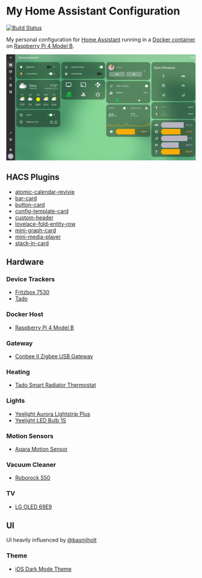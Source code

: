 # My Home Assistant Configuration

[![Build Status](https://travis-ci.org/pkissling/home-assistant.svg?branch=master)](https://travis-ci.org/pkissling/home-assistant)

My personal configuration for [Home Assistant](https://www.home-assistant.io) running in a [Docker container](https://www.home-assistant.io/docs/installation/docker/) on [Raspberry Pi 4 Model B](https://www.raspberrypi.org/products/raspberry-pi-4-model-b/).

![Dashboard](/.screenshots/dashboard.png)

## HACS Plugins
* [atomic-calendar-revivie](https://github.com/marksie1988/atomic-calendar-revive)
* [bar-card](https://github.com/custom-cards/bar-card)
* [button-card](https://github.com/custom-cards/button-card)
* [config-template-card](https://github.com/iantrich/config-template-card)
* [custom-header](https://github.com/maykar/custom-header)
* [lovelace-fold-entity-row](https://github.com/thomasloven/lovelace-fold-entity-row)
* [mini-graph-card](https://github.com/kalkih/mini-graph-card)
* [mini-media-player](https://github.com/kalkih/mini-media-player)
* [stack-in-card](https://github.com/custom-cards/stack-in-card)

## Hardware

### Device Trackers
* [Fritzbox 7530](https://en.avm.de/products/fritzbox/fritzbox-7530/)
* [Tado](https://www.tado.com/de-en/products/smart-radiator-starter-kit)

### Docker Host
* [Raspberry Pi 4 Model B](https://www.raspberrypi.org/products/raspberry-pi-4-model-b/)

### Gateway
* [Conbee II Zigbee USB Gateway](https://phoscon.de/en/conbee2)

### Heating
* [Tado Smart Radiator Thermostat](https://www.tado.com/de-en/products/smart-radiator-valve)

### Lights
* [Yeelight Aurora Lightstrip Plus](https://www.yeelight.com/en_US/product/pitaya-plus)
* [Yeelight LED Bulb 1S](https://www.yeelight.com/en_US/product/lemon2-color)

### Motion Sensors
* [Aqara Motion Sensor](https://www.aqara.com/us/motion_sensor.html)

### Vacuum Cleaner
* [Roborock S50](https://en.roborock.com/pages/robot-vacuum-cleaner)

### TV
* [LG OLED 69E9](https://www.lg.com/uk/tvs/lg-OLED65E9)

## UI
UI heavily influenced by [@basnijholt](https://github.com/basnijholt/home-assistant-config)

### Theme
* [iOS Dark Mode Theme](https://github.com/basnijholt/lovelace-ios-dark-mode-theme)
